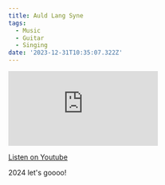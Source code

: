 ```yaml
---
title: Auld Lang Syne
tags:
  - Music
  - Guitar
  - Singing
date: '2023-12-31T10:35:07.322Z'
---
```


<iframe src="https://www.youtube-nocookie.com/embed/6y15-gy6_cQ?modestbranding=1&showinfo=0&rel=0" title="YouTube video player" frameborder="0" allow="accelerometer; autoplay; encrypted-media; gyroscope; picture-in-picture;" allowfullscreen className="youtube_video"></iframe>

[Listen on Youtube](https://youtu.be/6y15-gy6_cQ)

2024 let's goooo!
